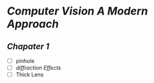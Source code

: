 # _Computer Vision A Modern Approach_

## _Chapater 1_

- [ ] pinhole
- [ ] _diffraction Effects_
- [ ] Thick Lens